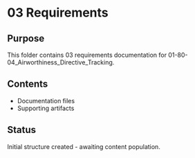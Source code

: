 # 03 Requirements

## Purpose
This folder contains 03 requirements documentation for 01-80-04_Airworthiness_Directive_Tracking.

## Contents
- Documentation files
- Supporting artifacts

## Status
Initial structure created - awaiting content population.
